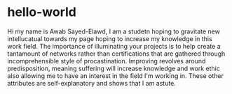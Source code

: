 # hello-world
Hi my name is Awab Sayed-Elawd, I am a studetn hoping to gravitate new intellucatual towards my page hoping to increase my knowledge in this work field. The importance of illuminating your projects is to help create a tantamount of networks rather than certifications that are gathered through incomprehensible style of procastination.
Improving revolves around predisposition, meaning suffering will increase knowledge and work ethic also allowing me to have an interest in the field I'm working in. These other attributes are self-explanatory and shows that I am astute.

